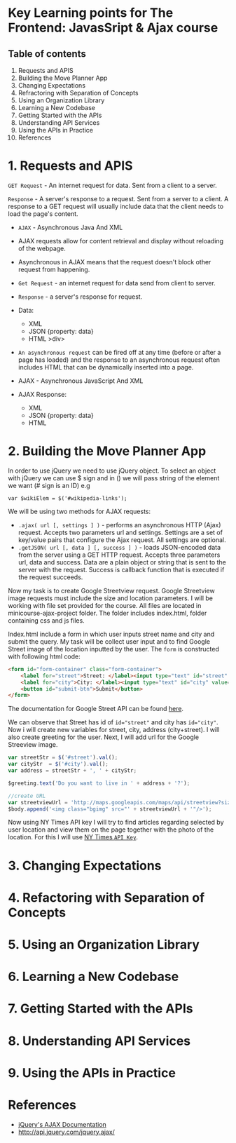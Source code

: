 # Key Learning points for The Frontend: JavasSript & Ajax course

## Table of contents

1. Requests and APIS
2. Building the Move Planner App
3. Changing Expectations
4. Refractoring with Separation of Concepts
5. Using an Organization Library
6. Learning a New Codebase
7. Getting Started with the APIs
8. Understanding API Services
9. Using the APIs in Practice
10. References


# 1. Requests and APIS
``GET Request`` - An internet request for data. Sent from a client to a server.

``Response`` -  A server's response to a request. Sent from a server to a client. A response to a GET request will usually include data that the client needs to load the page's content.

- ``AJAX`` - Asynchronous Java And XML
- AJAX requests allow for content retrieval and display without reloading of the webpage.
- Asynchronous in AJAX means that the request doesn't block other request from happening.
- ``Get Request`` - an internet request for data send from client to server.
- ``Response`` - a server's response for request.
- Data:
  - XML <entry></entry>
  - JSON {property: data}
  - HTML >div></div>

- ``An asynchronous request`` can be fired off at any time (before or after a page has loaded) and the response to an asynchronous request often includes HTML that can be dynamically inserted into a page.
- AJAX - Asynchronous JavaScript And XML
- AJAX Response:
  - XML <entry></entry>
  - JSON {property: data}
  - HTML <div></div>

# 2. Building the Move Planner App

In order to use jQuery we need to use jQuery object. To select an object with jQuery we can use $ sign and in () we will pass string of the element we want (# sign is an ID)  e.g
```
var $wikiElem = $('#wikipedia-links');
```
We will be using two methods for AJAX requests:
- ``.ajax( url [, settings ] )`` - performs an asynchronous HTTP (Ajax) request. Accepts two parameters url and settings. Settings are a set of key/value pairs that configure the Ajax request. All settings are optional.
- ``.getJSON( url [, data ] [, success ] )`` - loads JSON-encoded data from the server using a GET HTTP request. Accepts three parameters url, data and success. Data are a plain object or string that is sent to the server with the request. Success is callback function that is executed if the request succeeds.

Now my task is to create Google Streetview request. Google Streetview image requests must include the size and location parameters.
I will be working with file set provided for the course. All files are located in minicourse-ajax-project folder. The folder includes index.html, folder containing css and js files.

Index.html include a form in which user inputs street name and city and submit the query. My task will be collect user input and to find Google Street image of the location inputted by the user. The ``form`` is constructed with following html code:

```HTML
<form id="form-container" class="form-container">
    <label for="street">Street: </label><input type="text" id="street" value="">
    <label for="city">City: </label><input type="text" id="city" value="">
    <button id="submit-btn">Submit</button>
</form>
```
The documentation for Google Street API can be found [here](https://developers.google.com/maps/documentation/streetview/).

We can observe that Street has id of ```id="street"``` and city has ``id="city"``. Now i will create new variables for street, city, address (city+street).
I will also create greeting for the user. Next, I will add url for the Google Streeview image.

```JavaScript
var streetStr = $('#street').val();
var cityStr  = $('#city').val();
var address = streetStr + ', ' + cityStr;

$greeting.text('Do you want to live in ' + address + '?');

//create URL
var streetviewUrl = 'http://maps.googleapis.com/maps/api/streetview?size=600x300&location=' + address + '';
$body.append('<img class="bgimg" src="' + streetviewUrl + '"/>');

```

Now using NY Times API key I will try to find articles regarding selected by user location and view them on the page together with the photo of the location.
For this I will use [NY Times ``API Key``](http://developer.nytimes.com/).


# 3. Changing Expectations

# 4. Refactoring with Separation of Concepts
# 5. Using an Organization Library
# 6. Learning a New Codebase
# 7. Getting Started with the APIs
# 8. Understanding API Services
# 9. Using the APIs in Practice



# References

- [jQuery's AJAX Documentation](http://api.jquery.com/jquery.ajax/)
- http://api.jquery.com/jquery.ajax/
